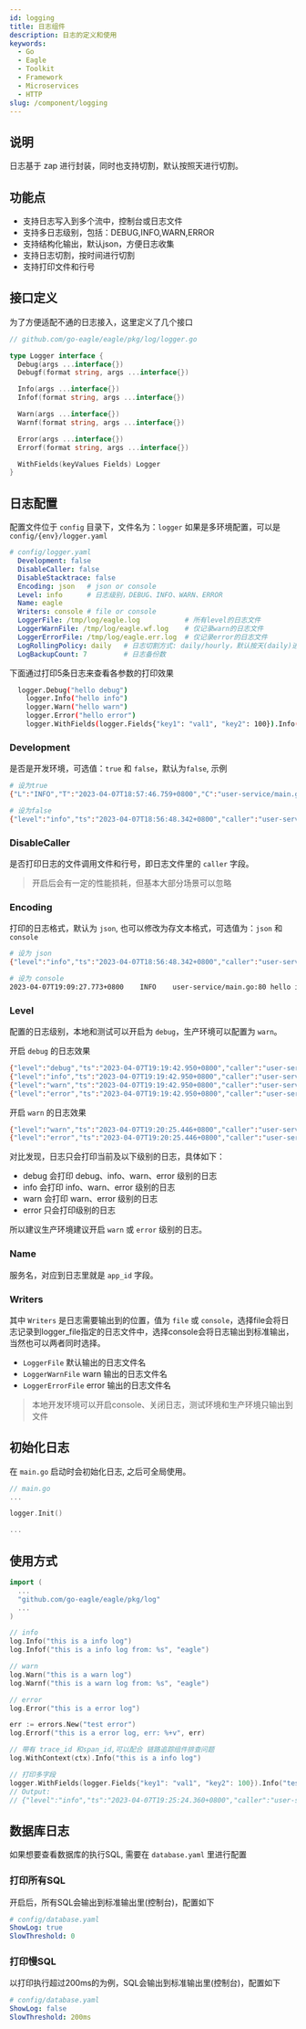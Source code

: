 ```yaml
---
id: logging
title: 日志组件
description: 日志的定义和使用
keywords:
  - Go
  - Eagle
  - Toolkit
  - Framework
  - Microservices
  - HTTP
slug: /component/logging
---
```


## 说明

日志基于 zap 进行封装，同时也支持切割，默认按照天进行切割。

## 功能点

- 支持日志写入到多个流中，控制台或日志文件
- 支持多日志级别，包括：DEBUG,INFO,WARN,ERROR
- 支持结构化输出，默认json，方便日志收集
- 支持日志切割，按时间进行切割
- 支持打印文件和行号

## 接口定义

为了方便适配不通的日志接入，这里定义了几个接口

```go
// github.com/go-eagle/eagle/pkg/log/logger.go

type Logger interface {
  Debug(args ...interface{})
  Debugf(format string, args ...interface{})

  Info(args ...interface{})
  Infof(format string, args ...interface{})

  Warn(args ...interface{})
  Warnf(format string, args ...interface{})

  Error(args ...interface{})
  Errorf(format string, args ...interface{})

  WithFields(keyValues Fields) Logger
}
```

## 日志配置

配置文件位于 `config` 目录下，文件名为：`logger`
如果是多环境配置，可以是 `config/{env}/logger.yaml`

```yaml
# config/logger.yaml
  Development: false
  DisableCaller: false
  DisableStacktrace: false
  Encoding: json   # json or console
  Level: info      # 日志级别，DEBUG、INFO、WARN、ERROR
  Name: eagle
  Writers: console # file or console
  LoggerFile: /tmp/log/eagle.log           # 所有level的日志文件
  LoggerWarnFile: /tmp/log/eagle.wf.log    # 仅记录warn的日志文件
  LoggerErrorFile: /tmp/log/eagle.err.log  # 仅记录error的日志文件
  LogRollingPolicy: daily   # 日志切割方式: daily/hourly，默认按天(daily)进行切割
  LogBackupCount: 7         # 日志备份数
```

下面通过打印5条日志来查看各参数的打印效果
```bash
  logger.Debug("hello debug")
	logger.Info("hello info")
	logger.Warn("hello warn")
	logger.Error("hello error")
	logger.WithFields(logger.Fields{"key1": "val1", "key2": 100}).Info("test with multiple key")
```

### Development

是否是开发环境，可选值：`true` 和 `false`，默认为`false`, 示例

```bash
# 设为true
{"L":"INFO","T":"2023-04-07T18:57:46.759+0800","C":"user-service/main.go:80","M":"hello info","ip":"10.61.160.72","app_id":"user-svc","instance_id":"localhost"}

# 设为false
{"level":"info","ts":"2023-04-07T18:56:48.342+0800","caller":"user-service/main.go:80","msg":"hello info","ip":"10.61.160.72","app_id":"user-svc","instance_id":"localhost"}
```

### DisableCaller 

是否打印日志的文件调用文件和行号，即日志文件里的 `caller` 字段。
> 开启后会有一定的性能损耗，但基本大部分场景可以忽略

### Encoding

打印的日志格式，默认为 `json`, 也可以修改为存文本格式，可选值为：`json` 和 `console`

```bash
# 设为 json
{"level":"info","ts":"2023-04-07T18:56:48.342+0800","caller":"user-service/main.go:80","msg":"hello info","ip":"10.61.160.72","app_id":"user-svc","instance_id":"localhost"}

# 设为 console
2023-04-07T19:09:27.773+0800    INFO    user-service/main.go:80 hello info      {"ip": "10.61.160.72", "app_id": "user-svc", "instance_id": "localhost"}
```

### Level

配置的日志级别，本地和测试可以开启为 `debug`，生产环境可以配置为 `warn`。

开启 `debug` 的日志效果

```bash
{"level":"debug","ts":"2023-04-07T19:19:42.950+0800","caller":"user-service/main.go:79","msg":"hello debug","ip":"10.61.160.72","app_id":"user-svc","instance_id":"localhost"}
{"level":"info","ts":"2023-04-07T19:19:42.950+0800","caller":"user-service/main.go:80","msg":"hello info","ip":"10.61.160.72","app_id":"user-svc","instance_id":"localhost"}
{"level":"warn","ts":"2023-04-07T19:19:42.950+0800","caller":"user-service/main.go:81","msg":"hello warn","ip":"10.61.160.72","app_id":"user-svc","instance_id":"localhost"}
{"level":"error","ts":"2023-04-07T19:19:42.950+0800","caller":"user-service/main.go:82","msg":"hello error","ip":"10.61.160.72","app_id":"user-svc","instance_id":"localhost"}
```

开启 `warn` 的日志效果

```bash
{"level":"warn","ts":"2023-04-07T19:20:25.446+0800","caller":"user-service/main.go:81","msg":"hello warn","ip":"10.61.160.72","app_id":"user-svc","instance_id":"localhost"}
{"level":"error","ts":"2023-04-07T19:20:25.446+0800","caller":"user-service/main.go:82","msg":"hello error","ip":"10.61.160.72","app_id":"user-svc","instance_id":"localhost"}
```

对比发现，日志只会打印当前及以下级别的日志，具体如下：
- debug 会打印 debug、info、warn、error 级别的日志
- info 会打印 info、warn、error 级别的日志
- warn 会打印 warn、error 级别的日志
- error 只会打印级别的日志

所以建议生产环境建议开启 `warn` 或 `error` 级别的日志。 

### Name

服务名，对应到日志里就是 `app_id` 字段。


### Writers

其中 `Writers` 是日志需要输出到的位置，值为 `file` 或 `console`，选择file会将日志记录到logger_file指定的日志文件中，选择console会将日志输出到标准输出，当然也可以两者同时选择。

- `LoggerFile` 默认输出的日志文件名
- `LoggerWarnFile` warn 输出的日志文件名
- `LoggerErrorFile` error 输出的日志文件名

> 本地开发环境可以开启console、关闭日志，测试环境和生产环境只输出到文件


## 初始化日志

在 `main.go` 启动时会初始化日志, 之后可全局使用。

```go
// main.go
...

logger.Init()

...
```

## 使用方式

```go
import (
  ...
  "github.com/go-eagle/eagle/pkg/log"
  ...
)

// info
log.Info("this is a info log")
log.Infof("this is a info log from: %s", "eagle")

// warn
log.Warn("this is a warn log")
log.Warnf("this is a warn log from: %s", "eagle")

// error
log.Error("this is a error log")

err := errors.New("test error")
log.Errorf("this is a error log, err: %+v", err)

// 带有 trace_id 和span_id,可以配合 链路追踪组件排查问题
log.WithContext(ctx).Info("this is a info log")

// 打印多字段
logger.WithFields(logger.Fields{"key1": "val1", "key2": 100}).Info("test with multiple key")
// Output:
// {"level":"info","ts":"2023-04-07T19:25:24.360+0800","caller":"user-service/main.go:83","msg":"test with multiple key","ip":"10.61.160.72","app_id":"user-svc","instance_id":"localhost","key1":"val1","key2":100}
```

## 数据库日志

如果想要查看数据库的执行SQL, 需要在 `database.yaml` 里进行配置

### 打印所有SQL

开启后，所有SQL会输出到标准输出里(控制台)，配置如下

```yaml
# config/database.yaml
ShowLog: true
SlowThreshold: 0
```

### 打印慢SQL

以打印执行超过200ms的为例，SQL会输出到标准输出里(控制台)，配置如下

```yaml
# config/database.yaml
ShowLog: false
SlowThreshold: 200ms
```
